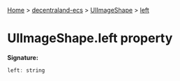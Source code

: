 [Home](./index) &gt; [decentraland-ecs](./decentraland-ecs.md) &gt; [UIImageShape](./decentraland-ecs.uiimageshape.md) &gt; [left](./decentraland-ecs.uiimageshape.left.md)

# UIImageShape.left property


**Signature:**
```javascript
left: string
```
